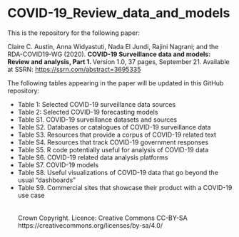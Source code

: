 # COVID-19_Review_data_and_models
This is the repository for the following paper:

Claire C. Austin, Anna Widyastuti, Nada El Jundi, Rajini Nagrani; and the RDA-COVID19-WG (2020). <b> COVID-19 Surveillance data and models: Review and analysis, Part 1. </b> Version 1.0, 37 pages, September 21. Available at SSRN: https://ssrn.com/abstract=3695335

The following tables appearing in the paper will be updated in this GitHub repository:
<ul>
     <li>Table 1:  Selected COVID-19 surveillance data sources </li>
     <li>Table 2:  Selected COVID-19 forecasting models </li>
     <li>Table S1. COVID-19 surveillance datasets and sources  </li> 
     <li>Table S2. Databases or catalogues of COVID-19 surveillance data  </li>
     <li>Table S3. Resources that provide a corpus of COVID-19 related text </li>
     <li>Table S4. Resources that track COVID-19 government responses  </li>
     <li>Table S5. R code potentially useful for analysis of COVID-19 data  </li>
     <li>Table S6. COVID-19 related data analysis platforms  </li>
     <li>Table S7. COVID-19 models  </li>
     <li>Table S8. Useful visualizations of COVID-19 data that go beyond the usual “dashboards”  </li>
     <li>Table S9. Commercial sites that showcase their product with a COVID-19 use case  </li>
<br>
<br>
Crown Copyright. Licence: Creative Commons CC-BY-SA https://creativecommons.org/licenses/by-sa/4.0/
 
